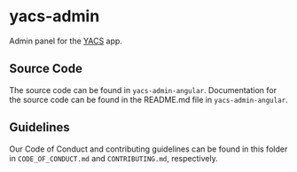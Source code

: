 # yacs-admin
Admin panel for the [YACS](https://github.com/YACS-RCOS/yacs) app.

## Source Code
The source code can be found in `yacs-admin-angular`. Documentation for the source code can be found in the README.md file in `yacs-admin-angular`.

## Guidelines
Our Code of Conduct and contributing guidelines can be found in this folder in `CODE_OF_CONDUCT.md` and `CONTRIBUTING.md`, respectively.
